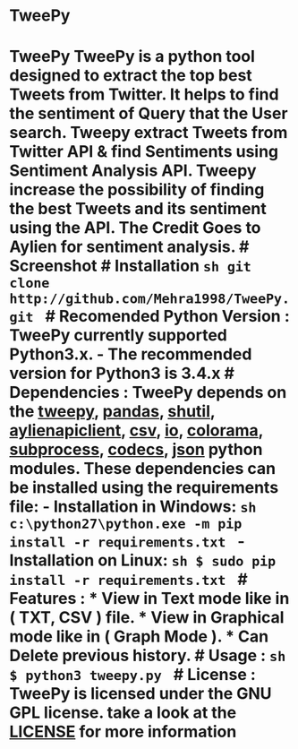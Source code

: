 # TweePy
# TweePy  TweePy is a python tool designed to extract the top best Tweets from Twitter. It helps to find the sentiment of Query that the User search. Tweepy extract Tweets from Twitter API &amp; find Sentiments using Sentiment Analysis API.  Tweepy increase the possibility of finding the best Tweets and its sentiment using the API. The Credit Goes to Aylien for sentiment analysis.  # Screenshot  # Installation  ```sh git clone http://github.com/Mehra1998/TweePy.git ```  # Recomended Python Version :  TweePy currently supported Python3.x.   - The recommended version for Python3 is 3.4.x  # Dependencies : TweePy depends on the [tweepy](), [pandas](), [shutil](), [aylienapiclient](), [csv](), [io](), [colorama](), [subprocess](), [codecs](), [json]() python modules.  These dependencies can be installed using the requirements file: - Installation in Windows: ```sh c:\python27\python.exe -m pip install -r requirements.txt ```  - Installation on Linux: ```sh $ sudo pip install -r requirements.txt ```  # Features : * View in Text mode like in ( TXT, CSV ) file. * View in Graphical mode like in ( Graph Mode ). * Can Delete previous history.   # Usage : ```sh $ python3 tweepy.py ```  # License : TweePy is licensed under the GNU GPL license. take a look at the  [LICENSE](https://github.com/Mehra1998/TweePy/blob/master/LICENSE) for more information
